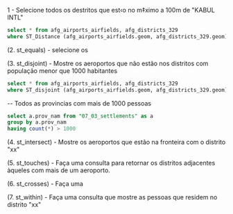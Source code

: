 1 - Selecione todos os destritos que est‹o no m‡ximo a 100m de "KABUL INTL"

```sql
select * from afg_airports_airfields, afg_districts_329
where ST_Distance (afg_airports_airfields.geom, afg_districts_329.geom) < 100
```


(2. st_equals) - selecione os 


(3. st_disjoint) - Mostre os aeroportos que não estão nos distritos com população menor que 1000 habitantes
```sql
select * from afg_airports_airfields, afg_districts_329 
where ST_disjoint (afg_airports_airfields.geom, afg_districts_329.geom) and
```

-- Todos as provincias com mais de 1000 pessoas

```sql
select a.prov_nam from "07_03_settlements" as a
group by a.prov_nam
having count(*) > 1000
```

(4. st_intersect) - Mostre os aeroportos que estão na fronteira com o distrito "xx"



(5. st_touches) - Faça uma consulta para retornar os distritos adjacentes àqueles com mais de um aeroporto.



(6. st_crosses) - Faça uma



(7. st_within) - Faça uma consulta que mostre as pessoas que residem no distrito "xx"

